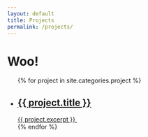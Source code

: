 ```yaml
---
layout: default
title: Projects
permalink: /projects/
---
```


<h1>Woo!</h1>

<ul class="project-list">
  {% for project in site.categories.project %}
  <li>
    <a href="{{ project.url }}">
      <article class="project-tile">
        <h1>{{ project.title }}</h1>
        {{ project.excerpt }}
        <img src="{{ project.image }}" alt="">
      </article>
    </a>
  </li>
  {% endfor %}
</ul>
